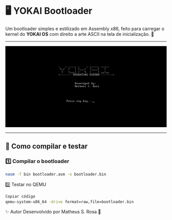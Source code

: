 # 🖥️ YOKAI Bootloader

Um bootloader simples e estilizado em Assembly x86, feito para carregar o kernel do **YOKAI OS** com direito a arte ASCII na tela de inicialização. 🚀

---

![YOKAI OS Bootloader Demo](yokai_bootloader/docs/yokaiimg.png)

---

## 🔧 Como compilar e testar

### 1️⃣ Compilar o bootloader
```bash
nasm -f bin bootloader.asm -o bootloader.bin
```

3️⃣ Testar no QEMU
```bash
Copiar código
qemu-system-x86_64 -drive format=raw,file=bootloader.bin
```

✨ Autor
Desenvolvido por Matheus S. Rosa 🐉
